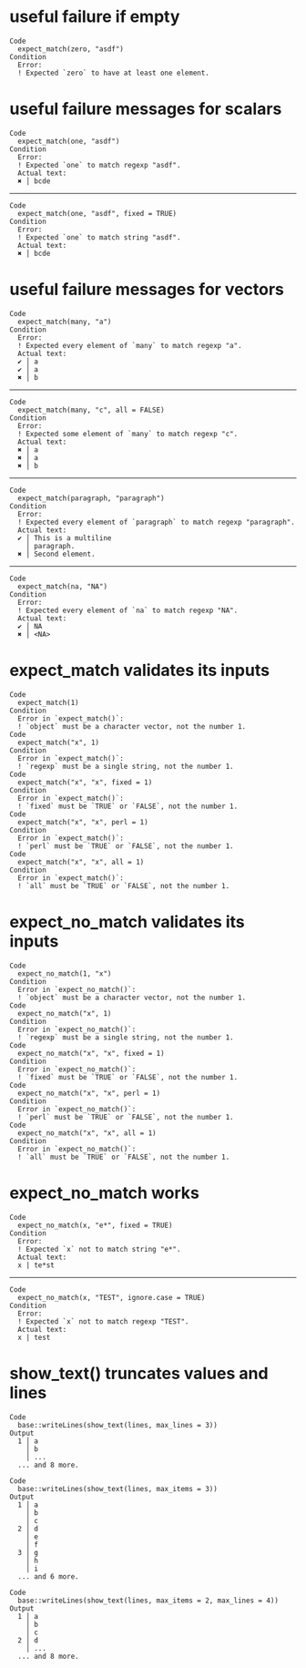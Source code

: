 # useful failure if empty

    Code
      expect_match(zero, "asdf")
    Condition
      Error:
      ! Expected `zero` to have at least one element.

# useful failure messages for scalars

    Code
      expect_match(one, "asdf")
    Condition
      Error:
      ! Expected `one` to match regexp "asdf".
      Actual text:
      ✖ │ bcde

---

    Code
      expect_match(one, "asdf", fixed = TRUE)
    Condition
      Error:
      ! Expected `one` to match string "asdf".
      Actual text:
      ✖ │ bcde

# useful failure messages for vectors

    Code
      expect_match(many, "a")
    Condition
      Error:
      ! Expected every element of `many` to match regexp "a".
      Actual text:
      ✔ │ a
      ✔ │ a
      ✖ │ b

---

    Code
      expect_match(many, "c", all = FALSE)
    Condition
      Error:
      ! Expected some element of `many` to match regexp "c".
      Actual text:
      ✖ │ a
      ✖ │ a
      ✖ │ b

---

    Code
      expect_match(paragraph, "paragraph")
    Condition
      Error:
      ! Expected every element of `paragraph` to match regexp "paragraph".
      Actual text:
      ✔ │ This is a multiline
        │ paragraph.
      ✖ │ Second element.

---

    Code
      expect_match(na, "NA")
    Condition
      Error:
      ! Expected every element of `na` to match regexp "NA".
      Actual text:
      ✔ │ NA
      ✖ │ <NA>

# expect_match validates its inputs

    Code
      expect_match(1)
    Condition
      Error in `expect_match()`:
      ! `object` must be a character vector, not the number 1.
    Code
      expect_match("x", 1)
    Condition
      Error in `expect_match()`:
      ! `regexp` must be a single string, not the number 1.
    Code
      expect_match("x", "x", fixed = 1)
    Condition
      Error in `expect_match()`:
      ! `fixed` must be `TRUE` or `FALSE`, not the number 1.
    Code
      expect_match("x", "x", perl = 1)
    Condition
      Error in `expect_match()`:
      ! `perl` must be `TRUE` or `FALSE`, not the number 1.
    Code
      expect_match("x", "x", all = 1)
    Condition
      Error in `expect_match()`:
      ! `all` must be `TRUE` or `FALSE`, not the number 1.

# expect_no_match validates its inputs

    Code
      expect_no_match(1, "x")
    Condition
      Error in `expect_no_match()`:
      ! `object` must be a character vector, not the number 1.
    Code
      expect_no_match("x", 1)
    Condition
      Error in `expect_no_match()`:
      ! `regexp` must be a single string, not the number 1.
    Code
      expect_no_match("x", "x", fixed = 1)
    Condition
      Error in `expect_no_match()`:
      ! `fixed` must be `TRUE` or `FALSE`, not the number 1.
    Code
      expect_no_match("x", "x", perl = 1)
    Condition
      Error in `expect_no_match()`:
      ! `perl` must be `TRUE` or `FALSE`, not the number 1.
    Code
      expect_no_match("x", "x", all = 1)
    Condition
      Error in `expect_no_match()`:
      ! `all` must be `TRUE` or `FALSE`, not the number 1.

# expect_no_match works

    Code
      expect_no_match(x, "e*", fixed = TRUE)
    Condition
      Error:
      ! Expected `x` not to match string "e*".
      Actual text:
      x | te*st

---

    Code
      expect_no_match(x, "TEST", ignore.case = TRUE)
    Condition
      Error:
      ! Expected `x` not to match regexp "TEST".
      Actual text:
      x | test

# show_text() truncates values and lines

    Code
      base::writeLines(show_text(lines, max_lines = 3))
    Output
      1 │ a
        │ b
        │ ...
      ... and 8 more.
      
    Code
      base::writeLines(show_text(lines, max_items = 3))
    Output
      1 │ a
        │ b
        │ c
      2 │ d
        │ e
        │ f
      3 │ g
        │ h
        │ i
      ... and 6 more.
      
    Code
      base::writeLines(show_text(lines, max_items = 2, max_lines = 4))
    Output
      1 │ a
        │ b
        │ c
      2 │ d
        │ ...
      ... and 8 more.
      

